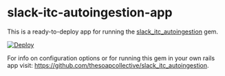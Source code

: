 # slack-itc-autoingestion-app

This is a ready-to-deploy app for running the [slack_itc_autoingestion](https://github.com/thesoapcollective/slack_itc_autoingestion) gem.

[![Deploy](https://www.herokucdn.com/deploy/button.png)](https://heroku.com/deploy)

For info on configuration options or for running this gem in your own rails app visit: https://github.com/thesoapcollective/slack_itc_autoingestion.
